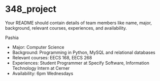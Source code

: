 # 348_project

Your README should contain details of team members like name, major, background, relevant courses, experiences, and availability.

Pashia
  - Major: Computer Science
  - Background: Programming in Python, MySQL and relational databases
  - Relevant courses: EECS 168, EECS 268
  - Experiences: Student Programmer at Specify Software, Information Technology Intern at Cerner
  - Availability: 6pm Wednesdays
